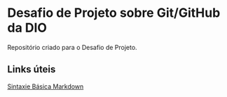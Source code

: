 # Desafio de Projeto sobre Git/GitHub da DIO
Repositório criado para o Desafio de Projeto.

## Links úteis
[Sintaxie Básica Markdown](https://www.markdownguide.org/)
